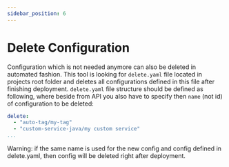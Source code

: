 ```yaml
---
sidebar_position: 6
---
```


# Delete Configuration

Configuration which is not needed anymore can also be deleted in automated fashion. This tool is looking for `delete.yaml` file located in projects root
folder and deletes all configurations defined in this file after finishing deployment. `delete.yaml` file structure should be defined as following, where
beside from API you also have to specify then `name` (not id) of configuration to be deleted:
```yaml
delete:
  - "auto-tag/my-tag"
  - "custom-service-java/my custom service"
...
```

Warning: if the same name is used for the new config and config defined in delete.yaml, then config will be deleted right after deployment.